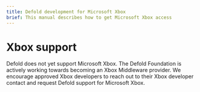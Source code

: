```yaml
---
title: Defold development for Microsoft Xbox
brief: This manual describes how to get Microsoft Xbox access
---
```


# Xbox support

Defold does not yet support Microsoft Xbox. The Defold Foundation is actively working towards becoming an Xbox Middleware provider. We encourage approved Xbox developers to reach out to their Xbox developer contact and request Defold support for Microsoft Xbox.